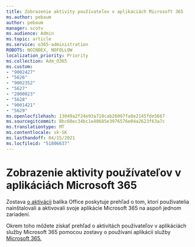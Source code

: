 ```yaml
---
title: Zobrazenie aktivity používateľov v aplikáciách Microsoft 365
ms.author: pebaum
author: pebaum
manager: scotv
ms.audience: Admin
ms.topic: article
ms.service: o365-administration
ROBOTS: NOINDEX, NOFOLLOW
localization_priority: Priority
ms.collection: Adm_O365
ms.custom:
- "9002427"
- "5626"
- "9002352"
- "5627"
- "2000023"
- "5628"
- "9001421"
- "5629"
ms.openlocfilehash: 13049a2f24e93a718cab26097fa8e2145fde5667
ms.sourcegitcommit: 8bc60ec34bc1e40685e3976576e04a2623f63a7c
ms.translationtype: MT
ms.contentlocale: sk-SK
ms.lasthandoff: 04/15/2021
ms.locfileid: "51806637"
---
```

# <a name="view-your-users-microsoft-365-apps-activity"></a>Zobrazenie aktivity používateľov v aplikáciách Microsoft 365

Zostava [o aktivácii](https://docs.microsoft.com/microsoft-365/admin/activity-reports/microsoft-office-activations?view=o365-worldwide) balíka Office poskytuje prehľad o tom, ktorí používatelia nainštalovali a aktivovali svoje aplikácie Microsoft 365 na aspoň jednom zariadení.

Okrem toho môžete získať prehľad o aktivitách používateľov v aplikáciách služby Microsoft 365 pomocou zostavy o používaní aplikácií služby [Microsoft 365.](https://docs.microsoft.com/microsoft-365/admin/activity-reports/microsoft365-apps-usage?view=o365-worldwide)
